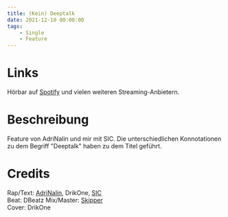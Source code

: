 ```yaml
---
title: (Kein) Deeptalk
date: 2021-12-10 00:00:00
tags:
    - Single
    - Feature
---
```


# Links

Hörbar auf [Spotify](https://open.spotify.com/track/1rupugN5REIGtNwSywhleq?si=50d6bf6eb7c44b18) und vielen weiteren Streaming-Anbietern.

# Beschreibung

Feature von AdriNalin und mir mit SIC. Die unterschiedlichen Konnotationen zu dem Begriff "Deeptalk" haben zu dem Titel geführt. 

# Credits

Rap/Text: [AdriNalin](https://www.instagram.com/adrinalin_endlos/), DrikOne, [SIC](https://www.instagram.com/sicest_everseen/)  
Beat: DBeatz
Mix/Master: [Skipper](https://www.instagram.com/skipperoriginal/)  
Cover: DrikOne